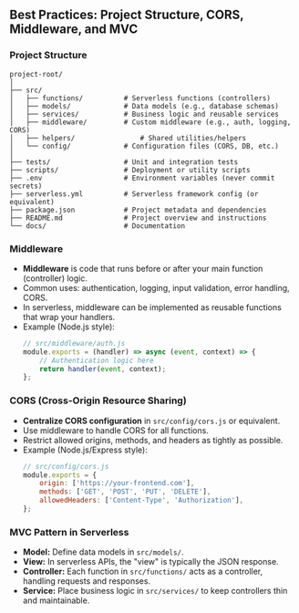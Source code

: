 ## Best Practices: Project Structure, CORS, Middleware, and MVC

### Project Structure

```
project-root/
│
├── src/
│   ├── functions/          # Serverless functions (controllers)
│   ├── models/             # Data models (e.g., database schemas)
│   ├── services/           # Business logic and reusable services
│   ├── middleware/         # Custom middleware (e.g., auth, logging, CORS)
│   ├── helpers/                # Shared utilities/helpers
│   └── config/             # Configuration files (CORS, DB, etc.)
│
├── tests/                  # Unit and integration tests
├── scripts/                # Deployment or utility scripts
├── .env                    # Environment variables (never commit secrets)
├── serverless.yml          # Serverless framework config (or equivalent)
├── package.json            # Project metadata and dependencies
├── README.md               # Project overview and instructions
└── docs/                   # Documentation
```

### Middleware

- **Middleware** is code that runs before or after your main function (controller) logic.
- Common uses: authentication, logging, input validation, error handling, CORS.
- In serverless, middleware can be implemented as reusable functions that wrap your handlers.
- Example (Node.js style):
    ```js
    // src/middleware/auth.js
    module.exports = (handler) => async (event, context) => {
        // Authentication logic here
        return handler(event, context);
    };
    ```

### CORS (Cross-Origin Resource Sharing)

- **Centralize CORS configuration** in `src/config/cors.js` or equivalent.
- Use middleware to handle CORS for all functions.
- Restrict allowed origins, methods, and headers as tightly as possible.
- Example (Node.js/Express style):
    ```js
    // src/config/cors.js
    module.exports = {
        origin: ['https://your-frontend.com'],
        methods: ['GET', 'POST', 'PUT', 'DELETE'],
        allowedHeaders: ['Content-Type', 'Authorization'],
    };
    ```

### MVC Pattern in Serverless

- **Model:** Define data models in `src/models/`.
- **View:** In serverless APIs, the "view" is typically the JSON response.
- **Controller:** Each function in `src/functions/` acts as a controller, handling requests and responses.
- **Service:** Place business logic in `src/services/` to keep controllers thin and maintainable.



